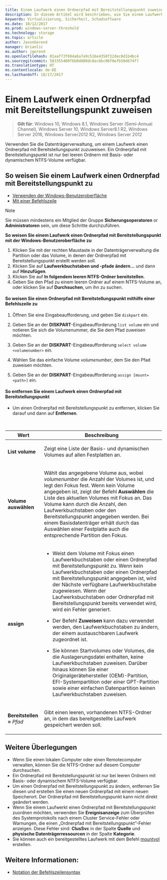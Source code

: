 ```yaml
---
title: Einem Laufwerk einen Ordnerpfad mit Bereitstellungspunkt zuweisen
description: In diesem Artikel wird beschrieben, wie Sie einem Laufwerk einen Ordnerpfad mit Bereitstellungspunkt zuweisen.
keywords: Virtualisierung, Sicherheit, Schadsoftware
ms.date: 10/12/2017
ms.prod: windows-server-threshold
ms.technology: storage
ms.topic: article
author: JasonGerend
manager: brianlic
ms.author: jgerend
ms.openlocfilehash: 01aaf73f694a6a7a9c516e4358f22dec0d1b4bc4
ms.sourcegitcommit: 583355400f6b0d880dc0ac6bc06f0efb50d674f7
ms.translationtype: HT
ms.contentlocale: de-DE
ms.lasthandoff: 10/17/2017
---
```

# <a name="assign-a-mount-point-folder-path-to-a-drive"></a>Einem Laufwerk einen Ordnerpfad mit Bereitstellungspunkt zuweisen

> **Gilt für**: Windows 10, Windows 8.1, Windows Server (Semi-Annual Channel), Windows Server 10, Windows Server8.1 R2, Windows Server 2016, Windows Server2012 R2, Windows Server 2012

Verwenden Sie die Datenträgerverwaltung, um einem Laufwerk einen Ordnerpfad mit Bereitstellungspunkt zuzuweisen. Ein Ordnerpfad mit Bereitstellungspunkt ist nur bei leeren Ordnern mit Basis- oder dynamischem NTFS-Volume verfügbar.

## <a name="assigning-a-mount-point-folder-path-to-a-drive"></a>So weisen Sie einem Laufwerk einen Ordnerpfad mit Bereitstellungspunkt zu

-   [Verwenden der Windows-Benutzeroberfläche](#BKMK_WINUI)
-   [Mit einer Befehlszeile](#BKMK_CMD)

> [!NOTE]
> Sie müssen mindestens ein Mitglied der Gruppe **Sicherungsoperatoren** or **Administratoren** sein, um diese Schritte durchzuführen.

**So weisen Sie einem Laufwerk einen Ordnerpfad mit Bereitstellungspunkt mit der Windows-Benutzeroberfläche zu**
<a id="BKMK_WINUI"></a>

1.  Klicken Sie mit der rechten Maustaste in der Datenträgerverwaltung die Partition oder das Volume, in denen der Ordnerpfad mit Bereitstellungspunkt erstellt werden soll. 
2. Klicken Sie auf **Laufwerkbuchstaben und -pfade ändern...** und dann auf **Hinzufügen**. 
3. Klicken Sie auf **In folgendem leeren NTFS-Ordner bereitstellen**.
4. Geben Sie den Pfad zu einem leeren Ordner auf einem NTFS-Volume an, oder klicken Sie auf **Durchsuchen**, um ihn zu suchen.

<a id="BKMK_CMD"></a>
#### <a name="to-assign-a-mount-point-folder-path-to-a-drive-using-a-command-line"></a>So weisen Sie einen Ordnerpfad mit Bereitstellungspunkt mithilfe einer Befehlszeile zu
1.  Öffnen Sie eine Eingabeaufforderung, und geben Sie `diskpart` ein.

2.  Geben Sie an der **DISKPART**-Eingabeaufforderung `list volume` ein und notieren Sie sich die Volumenummer, die Sie dem Pfad zuweisen möchten.

3.  Geben Sie an der **DISKPART**-Eingabeaufforderung `select volume <volumenumber>` ein. 

4. Wählen Sie das einfache Volume *volumenumber*, dem Sie den Pfad zuweisen möchten.

5.  Geben Sie an der **DISKPART**-Eingabeaufforderung `assign [mount=<path>]` ein.

#### <a name="to-remove-a-mount-point-folder-path-to-a-drive"></a>So entfernen Sie einem Laufwerk einen Ordnerpfad mit Bereitstellungspunkt

-   Um einen Ordnerpfad mit Bereitstellungspunkt zu entfernen, klicken Sie darauf und dann auf **Entfernen**.

<br />

| Wert | Beschreibung |
| --- | --- |
| <p>**List volume**</p> | <p>Zeigt eine Liste der Basis- und dynamischen Volumes auf allen Festplatten an.</p> |
| <p>**Volume auswählen**</p>        | <p>Wählt das angegebene Volume aus, wobei <em>volumenumber</em> die Anzahl der Volumes ist, und legt den Fokus fest. Wenn kein Volume angegeben ist, zeigt der Befehl **Auswählen** die Liste des aktuellen Volumes mit Fokus an. Das Volume kann durch die Anzahl, den Laufwerkbuchstaben oder den Bereitstellungspunkt angegeben werden. Bei einem Basisdatenträger erhält durch das Auswählen einer Festplatte auch die entsprechende Partition den Fokus.</p>|
| <p>**assign**</p> | <p><ul><li> Weist dem Volume mit Fokus einen Laufwerkbuchstaben oder einen Ordnerpfad mit Bereitstellungspunkt zu. Wenn kein Laufwerkbuchstaben oder einen Ordnerpfad mit Bereitstellungspunkt angegeben ist, wird der Nächste verfügbare Laufwerkbuchstabe zugewiesen. Wenn der Laufwerksbuchstaben oder Ordnerpfad mit Bereitstellungspunkt bereits verwendet wird, wird ein Fehler generiert.</li> </p> <p><li>Der Befehl **Zuweisen** kann dazu verwendet werden, den Laufwerkbuchstaben zu ändern, der einem austauschbaren Laufwerk zugeordnet ist.</li> </p><p><li> Sie können Startvolumes oder Volumes, die die Auslagerungsdatei enthalten, keine Laufwerkbuchstaben zuweisen. Darüber hinaus können Sie einer Originalgerätehersteller (OEM)-Partition, EFI-Systempartition oder einer GPT-Partition sowie einer einfachen Datenpartition keinen Laufwerkbuchstaben zuweisen.</p></li></ul> |
| <p>**Bereitstellen =** <em>Pfad</em></p> | <p>Gibt einen leeren, vorhandenen NTFS-Ordner an, in dem das bereitgestellte Laufwerk gespeichert werden soll.</p>  |

## <a name="additional-considerations"></a>Weitere Überlegungen

-   Wenn Sie einen lokalen Computer oder einen Remotecomputer verwalten, können Sie die NTFS-Ordner auf diesem Computer durchsuchen.
-   Ein Ordnerpfad mit Bereitstellungspunkt ist nur bei leeren Ordnern mit Basis- oder dynamischem NTFS-Volume verfügbar.
-   Um einen Ordnerpfad mit Bereitstellungspunkt zu ändern, entfernen Sie diesen und erstellen Sie einen neuen Ordnerpfad mit einem neuen Speicherort. Der Ordnerpfad mit Bereitstellungspunkt kann nicht direkt geändert werden.
-   Wenn Sie einem Laufwerkt einen Ordnerpfad mit Bereitstellungspunkt zuordnen möchten, verwenden Sie **Ereignisanzeige** zum Überprüfen des Systemprotokolls nach einem Cluster Service-Fehler oder Warnungen, die einen „Ordnerpfad mit Bereitstellungspunkt”-Fehler anzeigen. Diese Fehler sind: **ClusSvc** in der Spalte **Quelle** und **physische Datenträgerressourcen** in der Spalte **Kategorie**.
-   Sie können auch ein bereitgestelltes Laufwerk mit dem Befehl [mountvol](http://go.microsoft.com/fwlink/?linkid=64111) erstellen.

## <a name="see-also"></a>Weitere Informationen:
-   [Notation der Befehlszeilensyntax](https://technet.microsoft.com/library/cc742449(v=ws.11).aspx)


